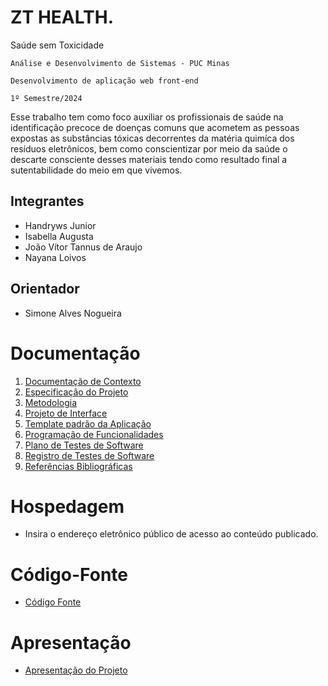 # ZT HEALTH.
Saúde sem Toxicidade

`Análise e Desenvolvimento de Sistemas - PUC Minas`

`Desenvolvimento de aplicação web front-end`

`1º Semestre/2024`

Esse trabalho tem como foco auxiliar os profissionais de saúde na identificação precoce de doenças comuns que acometem as pessoas expostas as substâncias tóxicas decorrentes da matéria
quimíca dos resíduos eletrônicos, bem como conscientizar por meio da saúde o descarte consciente desses materiais tendo como resultado final a sutentabilidade do meio em que vivemos.

## Integrantes

* Handryws Junior
* Isabella Augusta
* João Vítor Tannus de Araujo
* Nayana Loivos

## Orientador

* Simone Alves Nogueira 

# Documentação

<ol>
<li><a href="documentos/01-Documentação de Contexto.md"> Documentação de Contexto</a></li>
<li><a href="documentos/02-Especificação do Projeto.md"> Especificação do Projeto</a></li>
<li><a href="documentos/03-Metodologia.md"> Metodologia</a></li>
<li><a href="documentos/04-Projeto de Interface.md"> Projeto de Interface</a></li>
<li><a href="documentos/05-Template padrão da Aplicação.md"> Template padrão da Aplicação</a></li>
<li><a href="documentos/06-Programação de Funcionalidades.md"> Programação de Funcionalidades</a></li>
<li><a href="documentos/07-Plano de Testes de Software.md"> Plano de Testes de Software</a></li>
<li><a href="documentos/08-Registro de Testes de Software.md"> Registro de Testes de Software</a></li>
<li><a href="documentos/09-Referências.md"> Referências Bibliográficas</a></li>
</ol>

# Hospedagem

* Insira o endereço eletrônico público de acesso ao conteúdo publicado. 

# Código-Fonte

* <a href="codigo-fonte/README.md">Código Fonte</a>

# Apresentação

* <a href="apresentacao/README.md">Apresentação do Projeto</a>
